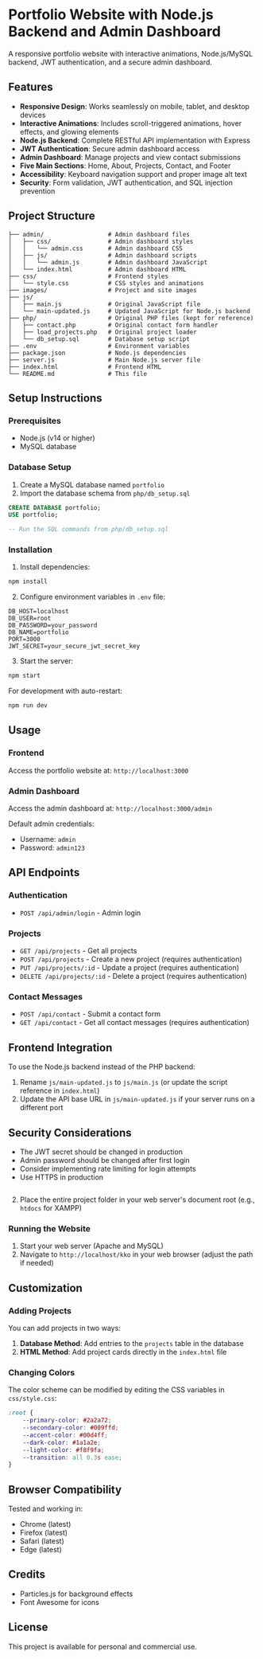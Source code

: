 # Portfolio Website with Node.js Backend and Admin Dashboard

A responsive portfolio website with interactive animations, Node.js/MySQL backend, JWT authentication, and a secure admin dashboard.

## Features

- **Responsive Design**: Works seamlessly on mobile, tablet, and desktop devices
- **Interactive Animations**: Includes scroll-triggered animations, hover effects, and glowing elements
- **Node.js Backend**: Complete RESTful API implementation with Express
- **JWT Authentication**: Secure admin dashboard access
- **Admin Dashboard**: Manage projects and view contact submissions
- **Five Main Sections**: Home, About, Projects, Contact, and Footer
- **Accessibility**: Keyboard navigation support and proper image alt text
- **Security**: Form validation, JWT authentication, and SQL injection prevention

## Project Structure

```
├── admin/                  # Admin dashboard files
│   ├── css/                # Admin dashboard styles
│   │   └── admin.css       # Admin dashboard CSS
│   ├── js/                 # Admin dashboard scripts
│   │   └── admin.js        # Admin dashboard JavaScript
│   └── index.html          # Admin dashboard HTML
├── css/                    # Frontend styles
│   └── style.css           # CSS styles and animations
├── images/                 # Project and site images
├── js/
│   ├── main.js             # Original JavaScript file
│   └── main-updated.js     # Updated JavaScript for Node.js backend
├── php/                    # Original PHP files (kept for reference)
│   ├── contact.php         # Original contact form handler
│   ├── load_projects.php   # Original project loader
│   └── db_setup.sql        # Database setup script
├── .env                    # Environment variables
├── package.json            # Node.js dependencies
├── server.js               # Main Node.js server file
├── index.html              # Frontend HTML
└── README.md               # This file
```

## Setup Instructions

### Prerequisites

- Node.js (v14 or higher)
- MySQL database

### Database Setup

1. Create a MySQL database named `portfolio`
2. Import the database schema from `php/db_setup.sql`

```sql
CREATE DATABASE portfolio;
USE portfolio;

-- Run the SQL commands from php/db_setup.sql
```

### Installation

1. Install dependencies:

```bash
npm install
```

2. Configure environment variables in `.env` file:

```
DB_HOST=localhost
DB_USER=root
DB_PASSWORD=your_password
DB_NAME=portfolio
PORT=3000
JWT_SECRET=your_secure_jwt_secret_key
```

3. Start the server:

```bash
npm start
```

For development with auto-restart:

```bash
npm run dev
```

## Usage

### Frontend

Access the portfolio website at: `http://localhost:3000`

### Admin Dashboard

Access the admin dashboard at: `http://localhost:3000/admin`

Default admin credentials:
- Username: `admin`
- Password: `admin123`

## API Endpoints

### Authentication

- `POST /api/admin/login` - Admin login

### Projects

- `GET /api/projects` - Get all projects
- `POST /api/projects` - Create a new project (requires authentication)
- `PUT /api/projects/:id` - Update a project (requires authentication)
- `DELETE /api/projects/:id` - Delete a project (requires authentication)

### Contact Messages

- `POST /api/contact` - Submit a contact form
- `GET /api/contact` - Get all contact messages (requires authentication)

## Frontend Integration

To use the Node.js backend instead of the PHP backend:

1. Rename `js/main-updated.js` to `js/main.js` (or update the script reference in `index.html`)
2. Update the API base URL in `js/main-updated.js` if your server runs on a different port

## Security Considerations

- The JWT secret should be changed in production
- Admin password should be changed after first login
- Consider implementing rate limiting for login attempts
- Use HTTPS in production
   ```

2. Place the entire project folder in your web server's document root (e.g., `htdocs` for XAMPP)

### Running the Website

1. Start your web server (Apache and MySQL)
2. Navigate to `http://localhost/kko` in your web browser (adjust the path if needed)

## Customization

### Adding Projects

You can add projects in two ways:

1. **Database Method**: Add entries to the `projects` table in the database
2. **HTML Method**: Add project cards directly in the `index.html` file

### Changing Colors

The color scheme can be modified by editing the CSS variables in `css/style.css`:

```css
:root {
    --primary-color: #2a2a72;
    --secondary-color: #009ffd;
    --accent-color: #00d4ff;
    --dark-color: #1a1a2e;
    --light-color: #f8f9fa;
    --transition: all 0.3s ease;
}
```

## Browser Compatibility

Tested and working in:
- Chrome (latest)
- Firefox (latest)
- Safari (latest)
- Edge (latest)

## Credits

- Particles.js for background effects
- Font Awesome for icons

## License

This project is available for personal and commercial use.